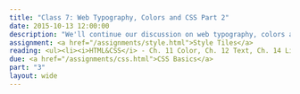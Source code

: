 ```yaml
---
title: "Class 7: Web Typography, Colors and CSS Part 2"
date: 2015-10-13 12:00:00
description: "We'll continue our discussion on web typography, colors and styles.  We'll also do a hands-on CSS exercise in class using CodePen."
assignment: <a href="/assignments/style.html">Style Tiles</a>
reading: <ul><li><i>HTML&CSS</i> - Ch. 11 Color, Ch. 12 Text, Ch. 14 Lists Tables & Forms</li><li><a href="http://seesparkbox.com/foundry/our_new_responsive_design_deliverable_the_style_prototype">Our New Responsive Design Deliverable - The Style Prototype</a></li><li><a href="http://alistapart.com/article/how-we-read">How We Read by Jason Santa Maria</a></li><li><a href="http://lynda.com/CSS-tutorials/Making-Sense-CSS-Box-Model/372544-2.html">Understanding the CSS Box Model on Lynda.com</a></li><li><a href="http://www.smashingmagazine.com/2014/09/balancing-line-length-font-size-responsive-web-design/">Size Matters - Balancing Line Length and Font Size in Responsive Web Design</a></li><li><a href="http://viljamis.com/blog/2013/prototyping-responsive-typography/">Prototyping Responsive Typography</a></li></ul>
due: <a href="/assignments/css.html">CSS Basics</a>
part: "3"
layout: wide
---
```


